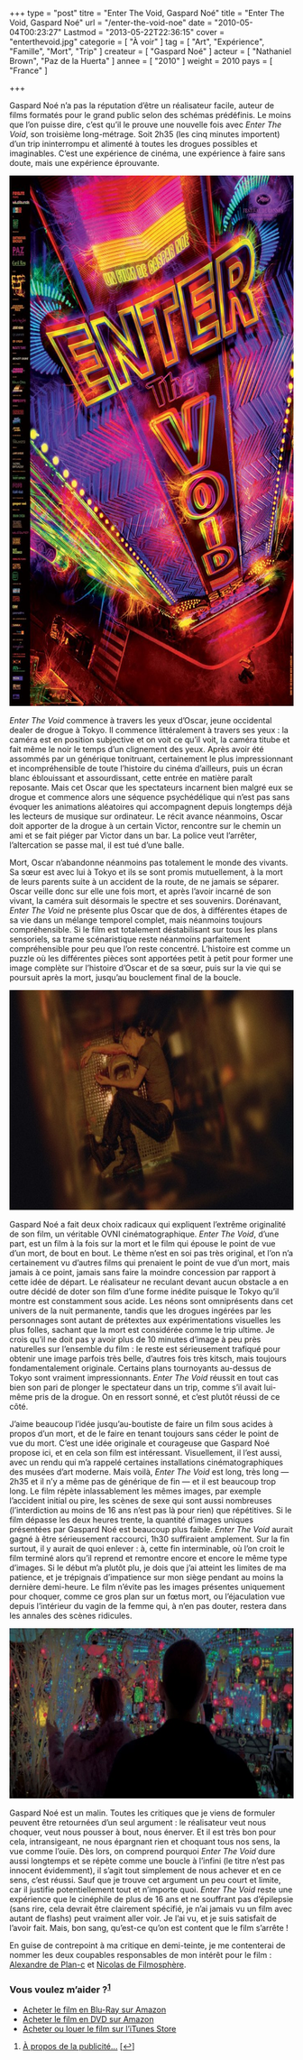 +++
type = "post"
titre = "Enter The Void, Gaspard Noé"
title = "Enter The Void, Gaspard Noé"
url = "/enter-the-void-noe"
date = "2010-05-04T00:23:27"
Lastmod = "2013-05-22T22:36:15"
cover = "enterthevoid.jpg"
categorie = [ "À voir" ]
tag = [ "Art", "Expérience", "Famille", "Mort", "Trip" ]
createur = [ "Gaspard Noé" ]
acteur = [ "Nathaniel Brown", "Paz de la Huerta" ]
annee = [ "2010" ]
weight = 2010
pays = [ "France" ]

+++

<p>Gaspard Noé n&rsquo;a pas la réputation d&rsquo;être un réalisateur facile, auteur de films formatés pour le grand public selon des schémas prédéfinis. Le moins que l&rsquo;on puisse dire, c&rsquo;est qu&rsquo;il le prouve une nouvelle fois avec <em>Enter The Void</em>, son troisième long-métrage. Soit 2h35 (les cinq minutes importent) d&rsquo;un trip ininterrompu et alimenté à toutes les drogues possibles et imaginables. C&rsquo;est une expérience de cinéma, une expérience à faire sans doute, mais une expérience éprouvante.</p>
<div style="text-align: center;"><a href="http://www.allocine.fr/film/fichefilm_gen_cfilm=60779.html"><img class="aligncenter" src="enter-the-void-gaspard-noe.jpg" border="0" alt="enter-the-void-gaspard-noe.jpg" width="690" height="941" /></a></div>
<p><em>Enter The Void</em> commence à travers les yeux d&rsquo;Oscar, jeune occidental dealer de drogue à Tokyo. Il commence littéralement à travers ses yeux : la caméra est en position subjective et on voit ce qu&rsquo;il voit, la caméra titube et fait même le noir le temps d&rsquo;un clignement des yeux. Après avoir été assommés par un générique tonitruant, certainement le plus impressionnant et incompréhensible de toute l&rsquo;histoire du cinéma d&rsquo;ailleurs, puis un écran blanc éblouissant et assourdissant, cette entrée en matière paraît reposante. Mais cet Oscar que les spectateurs incarnent bien malgré eux se drogue et commence alors une séquence psychédélique qui n&rsquo;est pas sans évoquer les animations aléatoires qui accompagnent depuis longtemps déjà les lecteurs de musique sur ordinateur. Le récit avance néanmoins, Oscar doit apporter de la drogue à un certain Victor, rencontre sur le chemin un ami et se fait piéger par Victor dans un bar. La police veut l&rsquo;arrêter, l&rsquo;altercation se passe mal, il est tué d&rsquo;une balle.</p>
<p>Mort, Oscar n&rsquo;abandonne néanmoins pas totalement le monde des vivants. Sa sœur est avec lui à Tokyo et ils se sont promis mutuellement, à la mort de leurs parents suite à un accident de la route, de ne jamais se séparer. Oscar veille donc sur elle une fois mort, et après l&rsquo;avoir incarné de son vivant, la caméra suit désormais le spectre et ses souvenirs. Dorénavant, <em>Enter The Void</em> ne présente plus Oscar que de dos, à différentes étapes de sa vie dans un mélange temporel complet, mais néanmoins toujours compréhensible. Si le film est totalement déstabilisant sur tous les plans sensoriels, sa trame scénaristique reste néanmoins parfaitement compréhensible pour peu que l&rsquo;on reste concentré. L&rsquo;histoire est comme un puzzle où les différentes pièces sont apportées petit à petit pour former une image complète sur l&rsquo;histoire d&rsquo;Oscar et de sa sœur, puis sur la vie qui se poursuit après la mort, jusqu&rsquo;au bouclement final de la boucle.</p>
<div style="text-align: center;"><img class="aligncenter" src="enter-the-void.jpg" border="0" alt="enter-the-void.jpg" width="690" height="390" /></div>
<p>Gaspard Noé a fait deux choix radicaux qui expliquent l&rsquo;extrême originalité de son film, un véritable OVNI cinématographique. <em>Enter The Void</em>, d&rsquo;une part, est un film à la fois sur la mort et le film qui épouse le point de vue d&rsquo;un mort, de bout en bout. Le thème n&rsquo;est en soi pas très original, et l&rsquo;on n’a certainement vu d&rsquo;autres films qui prenaient le point de vue d&rsquo;un mort, mais jamais à ce point, jamais sans faire la moindre concession par rapport à cette idée de départ. Le réalisateur ne reculant devant aucun obstacle a en outre décidé de doter son film d&rsquo;une forme inédite puisque le Tokyo qu&rsquo;il montre est constamment sous acide. Les néons sont omniprésents dans cet univers de la nuit permanente, tandis que les drogues ingérées par les personnages sont autant de prétextes aux expérimentations visuelles les plus folles, sachant que la mort est considérée comme le trip ultime. Je crois qu&rsquo;il ne doit pas y avoir plus de 10 minutes d&rsquo;image à peu près naturelles sur l&rsquo;ensemble du film : le reste est sérieusement trafiqué pour obtenir une image parfois très belle, d&rsquo;autres fois très kitsch, mais toujours fondamentalement originale. Certains plans tournoyants au-dessus de Tokyo sont vraiment impressionnants. <em>Enter The Void</em> réussit en tout cas bien son pari de plonger le spectateur dans un trip, comme s&rsquo;il avait lui-même pris de la drogue. On en ressort sonné, et c&rsquo;est plutôt réussi de ce côté.</p>
<p>J&rsquo;aime beaucoup l&rsquo;idée jusqu&rsquo;au-boutiste de faire un film sous acides à propos d&rsquo;un mort, et de le faire en tenant toujours sans céder le point de vue du mort. C&rsquo;est une idée originale et courageuse que Gaspard Noé propose ici, et en cela son film est intéressant. Visuellement, il l&rsquo;est aussi, avec un rendu qui m&rsquo;a rappelé certaines installations cinématographiques des musées d&rsquo;art moderne. Mais voilà, <em>Enter The Void</em> est long, très long — 2h35 et il n&rsquo;y a même pas de générique de fin — et il est beaucoup trop long. Le film répète inlassablement les mêmes images, par exemple l&rsquo;accident initial ou pire, les scènes de sexe qui sont aussi nombreuses (l&rsquo;interdiction au moins de 16 ans n&rsquo;est pas là pour rien) que répétitives. Si le film dépasse les deux heures trente, la quantité d&rsquo;images uniques présentées par Gaspard Noé est beaucoup plus faible. <em>Enter The Void</em> aurait gagné à être sérieusement raccourci, 1h30 suffiraient amplement. Sur la fin surtout, il y aurait de quoi enlever : à, cette fin interminable, où l&rsquo;on croit le film terminé alors qu&rsquo;il reprend et remontre encore et encore le même type d&rsquo;images. Si le début m&rsquo;a plutôt plu, je dois que j&rsquo;ai atteint les limites de ma patience, et je trépignais d&rsquo;impatience sur mon siège pendant au moins la dernière demi-heure. Le film n&rsquo;évite pas les images présentes uniquement pour choquer, comme ce gros plan sur un fœtus mort, ou l&rsquo;éjaculation vue depuis l&rsquo;intérieur du vagin de la femme qui, à n&rsquo;en pas douter, restera dans les annales des scènes ridicules.</p>
<div style="text-align: center;"><img class="aligncenter" src="gaspard-noe-enter-the-void.jpg" border="0" alt="gaspard-noe-enter-the-void.jpg" width="690" height="302" /></div>
<p>Gaspard Noé est un malin. Toutes les critiques que je viens de formuler peuvent être retournées d&rsquo;un seul argument : le réalisateur veut nous choquer, veut nous pousser à bout, nous énerver. Et il est très bon pour cela, intransigeant, ne nous épargnant rien et choquant tous nos sens, la vue comme l&rsquo;ouïe. Dès lors, on comprend pourquoi <em>Enter The Void</em> dure aussi longtemps et se répète comme une boucle à l&rsquo;infini (le titre n&rsquo;est pas innocent évidemment), il s&rsquo;agit tout simplement de nous achever et en ce sens, c&rsquo;est réussi. Sauf que je trouve cet argument un peu court et limite, car il justifie potentiellement tout et n&rsquo;importe quoi. <em>Enter The Void</em> reste une expérience que le cinéphile de plus de 16 ans et ne souffrant pas d&rsquo;épilepsie (sans rire, cela devrait être clairement spécifié, je n&rsquo;ai jamais vu un film avec autant de flashs) peut vraiment aller voir. Je l&rsquo;ai vu, et je suis satisfait de l&rsquo;avoir fait. Mais, bon sang, qu&rsquo;est-ce qu&rsquo;on est content que le film s&rsquo;arrête !</p>
<p>En guise de contrepoint à ma critique en demi-teinte, je me contenterai de nommer les deux coupables responsables de mon intérêt pour le film : <a href="http://www.plan-c.fr/article-enter-the-void-l-art-de-noe-48794299.html">Alexandre de Plan-c</a> et <a href="http://www.filmosphere.com/2010/04/critique-enter-the-void-2009/">Nicolas de Filmosphère</a>.</p>
<div class="amazon">
<h3>Vous voulez m&rsquo;aider ?<sup><a href="#footnote_0_3284" id="identifier_0_3284" class="footnote-link footnote-identifier-link" title="&Agrave; propos de la publicit&eacute;&hellip;">1</a></sup></h3>
<ul>
<li><a href="http://www.amazon.fr/gp/product/B006LNABBS/ref=as_li_ss_tl?ie=UTF8&tag=leblogdenic07-21&linkCode=as2&camp=1642&creative=19458&creativeASIN=B006LNABBS">Acheter le film en Blu-Ray sur Amazon</a></li>
<li><a href="http://www.amazon.fr/gp/product/B006LNA7HG/ref=as_li_ss_tl?ie=UTF8&tag=leblogdenic07-21&linkCode=as2&camp=1642&creative=19458&creativeASIN=B006LNA7HG">Acheter le film en DVD sur Amazon</a></li>
<li><a href="https://itunes.apple.com/fr/movie/enter-the-void-vost/id413812570">Acheter ou louer le film sur l&rsquo;iTunes Store</a></li>
</ul>
</div>
<ol class="footnotes"><li id="footnote_0_3284" class="footnote"><a href="/soutien/">À propos de la publicité…</a> [<a href="#identifier_0_3284" class="footnote-link footnote-back-link">&#8617;</a>]</li></ol>
